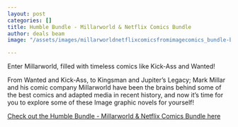 ```yaml
---
layout: post
categories: []
title: Humble Bundle - Millarworld & Netflix Comics Bundle
author: deals beam
image: "/assets/images/millarworldnetflixcomicsfromimagecomics_bundle-blog.png"

---
```

Enter Millarworld, filled with timeless comics like Kick-Ass and Wanted!

From Wanted and Kick-Ass, to Kingsman and Jupiter’s Legacy; Mark Millar and his comic company Millarworld have been the brains behind some of the best comics and adapted media in recent history, and now it’s time for you to explore some of these Image graphic novels for yourself!

[Check out the Humble Bundle - Millarworld & Netflix Comics Bundle here](https://www.humblebundle.com/books/millarworld-netflix-comics-from-image-comics-books?partner=indiekings)